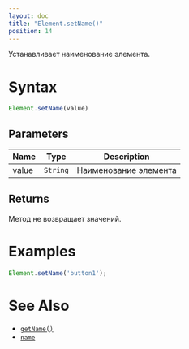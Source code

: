 ```yaml
---
layout: doc
title: "Element.setName()"
position: 14
---
```


Устанавливает наименование элемента.

# Syntax

```js
Element.setName(value)
```

## Parameters

|Name|Type|Description|
|----|----|-----------|
|value|`String`|Наименование элемента|

## Returns

Метод не возвращает значений.

# Examples

```js
Element.setName('button1');
```

# See Also

* [`getName()`](../Element.getName/)
* [`name`](../Element.name/)
